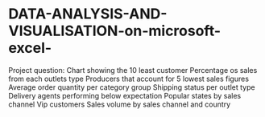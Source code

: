 # DATA-ANALYSIS-AND-VISUALISATION-on-microsoft-excel-
Project question:
Chart showing the 10 least customer
Percentage os sales from each outlets type
Producers that account for 5 lowest sales figures
Average order quantity per category group
Shipping status per outlet type
Delivery agents performing below expectation
Popular states by sales channel
Vip customers
Sales volume by sales channel and country
